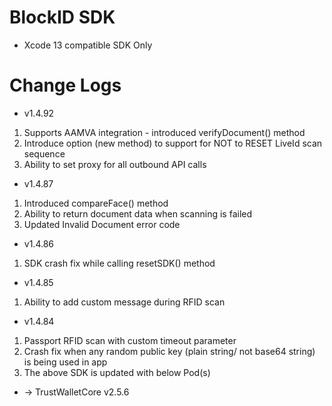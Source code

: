 # BlockID SDK
- Xcode 13 compatible SDK Only

# Change Logs
- v1.4.92
1. Supports AAMVA integration - introduced verifyDocument() method
2. Introduce option (new method) to support for NOT to RESET LiveId scan sequence
3. Ability to set proxy for all outbound API calls

- v1.4.87
1. Introduced compareFace() method
2. Ability to return document data when scanning is failed
3. Updated Invalid Document error code

- v1.4.86
1. SDK crash fix while calling resetSDK() method

- v1.4.85
1. Ability to add custom message during RFID scan

- v1.4.84
1. Passport RFID scan with custom timeout parameter
2. Crash fix when any random public key (plain string/ not base64 string) is being used in app
3. The above SDK is updated with below Pod(s)
- -> TrustWalletCore v2.5.6
